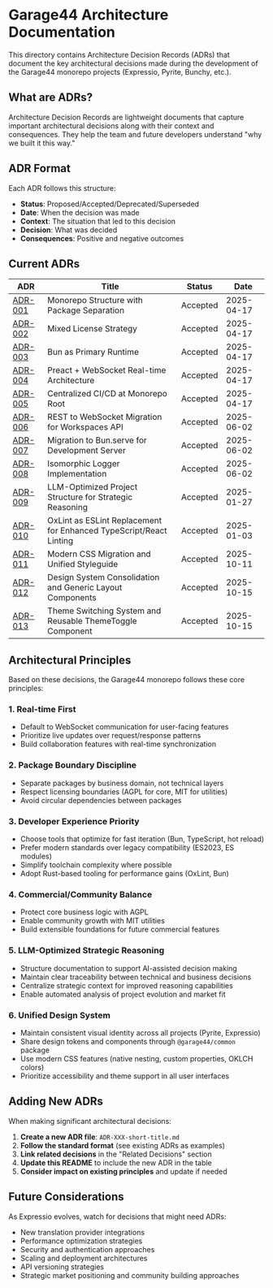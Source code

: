 # Garage44 Architecture Documentation

This directory contains Architecture Decision Records (ADRs) that document the key architectural decisions made during the development of the Garage44 monorepo projects (Expressio, Pyrite, Bunchy, etc.).

## What are ADRs?

Architecture Decision Records are lightweight documents that capture important architectural decisions along with their context and consequences. They help the team and future developers understand "why we built it this way."

## ADR Format

Each ADR follows this structure:
- **Status**: Proposed/Accepted/Deprecated/Superseded
- **Date**: When the decision was made
- **Context**: The situation that led to this decision
- **Decision**: What was decided
- **Consequences**: Positive and negative outcomes

## Current ADRs

| ADR | Title | Status | Date |
|-----|-------|--------|------|
| [ADR-001](./ADR-001-monorepo-package-separation.md) | Monorepo Structure with Package Separation | Accepted | 2025-04-17 |
| [ADR-002](./ADR-002-mixed-license-strategy.md) | Mixed License Strategy | Accepted | 2025-04-17 |
| [ADR-003](./ADR-003-bun-runtime-adoption.md) | Bun as Primary Runtime | Accepted | 2025-04-17 |
| [ADR-004](./ADR-004-preact-websocket-architecture.md) | Preact + WebSocket Real-time Architecture | Accepted | 2025-04-17 |
| [ADR-005](./ADR-005-centralized-ci-cd.md) | Centralized CI/CD at Monorepo Root | Accepted | 2025-04-17 |
| [ADR-006](./ADR-006-rest-to-websocket-migration.md) | REST to WebSocket Migration for Workspaces API | Accepted | 2025-06-02 |
| [ADR-007](./ADR-007-bun-serve-migration.md) | Migration to Bun.serve for Development Server | Accepted | 2025-06-02 |
| [ADR-008](./ADR-008-isomorphic-logger.md) | Isomorphic Logger Implementation | Accepted | 2025-06-02 |
| [ADR-009](./ADR-009-llm-optimized-project-structure.md) | LLM-Optimized Project Structure for Strategic Reasoning | Accepted | 2025-01-27 |
| [ADR-010](./ADR-010-oxlint-eslint-replacement.md) | OxLint as ESLint Replacement for Enhanced TypeScript/React Linting | Accepted | 2025-01-03 |
| [ADR-011](./ADR-011-modern-css-migration.md) | Modern CSS Migration and Unified Styleguide | Accepted | 2025-10-11 |
| [ADR-012](./ADR-012-design-system-consolidation.md) | Design System Consolidation and Generic Layout Components | Accepted | 2025-10-15 |
| [ADR-013](./ADR-013-theme-switching-system.md) | Theme Switching System and Reusable ThemeToggle Component | Accepted | 2025-10-15 |

## Architectural Principles

Based on these decisions, the Garage44 monorepo follows these core principles:

### 1. **Real-time First**
- Default to WebSocket communication for user-facing features
- Prioritize live updates over request/response patterns
- Build collaboration features with real-time synchronization

### 2. **Package Boundary Discipline**
- Separate packages by business domain, not technical layers
- Respect licensing boundaries (AGPL for core, MIT for utilities)
- Avoid circular dependencies between packages

### 3. **Developer Experience Priority**
- Choose tools that optimize for fast iteration (Bun, TypeScript, hot reload)
- Prefer modern standards over legacy compatibility (ES2023, ES modules)
- Simplify toolchain complexity where possible
- Adopt Rust-based tooling for performance gains (OxLint, Bun)

### 4. **Commercial/Community Balance**
- Protect core business logic with AGPL
- Enable community growth with MIT utilities
- Build extensible foundations for future commercial features

### 5. **LLM-Optimized Strategic Reasoning**
- Structure documentation to support AI-assisted decision making
- Maintain clear traceability between technical and business decisions
- Centralize strategic context for improved reasoning capabilities
- Enable automated analysis of project evolution and market fit

### 6. **Unified Design System**
- Maintain consistent visual identity across all projects (Pyrite, Expressio)
- Share design tokens and components through `@garage44/common` package
- Use modern CSS features (native nesting, custom properties, OKLCH colors)
- Prioritize accessibility and theme support in all user interfaces

## Adding New ADRs

When making significant architectural decisions:

1. **Create a new ADR file**: `ADR-XXX-short-title.md`
2. **Follow the standard format** (see existing ADRs as examples)
3. **Link related decisions** in the "Related Decisions" section
4. **Update this README** to include the new ADR in the table
5. **Consider impact on existing principles** and update if needed

## Future Considerations

As Expressio evolves, watch for decisions that might need ADRs:
- New translation provider integrations
- Performance optimization strategies
- Security and authentication approaches
- Scaling and deployment architectures
- API versioning strategies
- Strategic market positioning and community building approaches